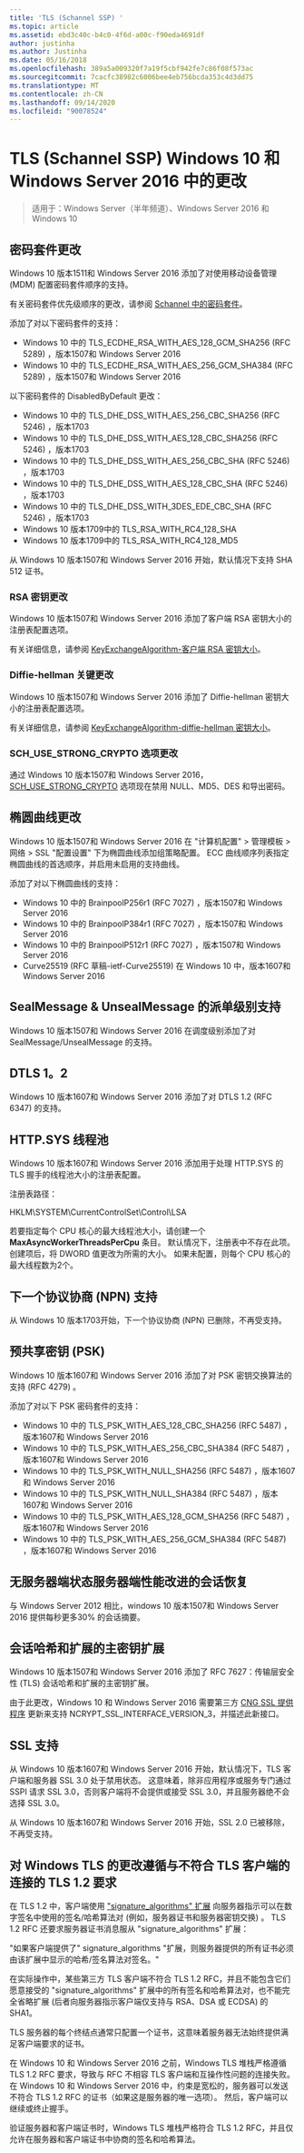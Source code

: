 ```yaml
---
title: 'TLS (Schannel SSP) '
ms.topic: article
ms.assetid: ebd3c40c-b4c0-4f6d-a00c-f90eda4691df
author: justinha
ms.author: Justinha
ms.date: 05/16/2018
ms.openlocfilehash: 389a5a009320f7a19f5cbf942fe7c86f08f573ac
ms.sourcegitcommit: 7cacfc38982c6006bee4eb756bcda353c4d3dd75
ms.translationtype: MT
ms.contentlocale: zh-CN
ms.lasthandoff: 09/14/2020
ms.locfileid: "90078524"
---
```

# <a name="tls-schannel-ssp-changes-in-windows-10-and-windows-server-2016"></a>TLS (Schannel SSP) Windows 10 和 Windows Server 2016 中的更改

>适用于：Windows Server（半年频道）、Windows Server 2016 和 Windows 10

## <a name="cipher-suite-changes"></a>密码套件更改

Windows 10 版本1511和 Windows Server 2016 添加了对使用移动设备管理 (MDM) 配置密码套件顺序的支持。

有关密码套件优先级顺序的更改，请参阅 [Schannel 中的密码套件](/windows/win32/secauthn/cipher-suites-in-schannel)。

添加了对以下密码套件的支持：

- Windows 10 中的 TLS_ECDHE_RSA_WITH_AES_128_GCM_SHA256 (RFC 5289) ，版本1507和 Windows Server 2016
- Windows 10 中的 TLS_ECDHE_RSA_WITH_AES_256_GCM_SHA384 (RFC 5289) ，版本1507和 Windows Server 2016

以下密码套件的 DisabledByDefault 更改：

- Windows 10 中的 TLS_DHE_DSS_WITH_AES_256_CBC_SHA256 (RFC 5246) ，版本1703
- Windows 10 中的 TLS_DHE_DSS_WITH_AES_128_CBC_SHA256 (RFC 5246) ，版本1703
- Windows 10 中的 TLS_DHE_DSS_WITH_AES_256_CBC_SHA (RFC 5246) ，版本1703
- Windows 10 中的 TLS_DHE_DSS_WITH_AES_128_CBC_SHA (RFC 5246) ，版本1703
- Windows 10 中的 TLS_DHE_DSS_WITH_3DES_EDE_CBC_SHA (RFC 5246) ，版本1703
- Windows 10 版本1709中的 TLS_RSA_WITH_RC4_128_SHA
- Windows 10 版本1709中的 TLS_RSA_WITH_RC4_128_MD5

从 Windows 10 版本1507和 Windows Server 2016 开始，默认情况下支持 SHA 512 证书。

### <a name="rsa-key-changes"></a>RSA 密钥更改

Windows 10 版本1507和 Windows Server 2016 添加了客户端 RSA 密钥大小的注册表配置选项。

有关详细信息，请参阅 [KeyExchangeAlgorithm-客户端 RSA 密钥大小](tls-registry-settings.md#keyexchangealgorithm---client-rsa-key-sizes)。

### <a name="diffie-hellman-key-changes"></a>Diffie-hellman 关键更改

Windows 10 版本1507和 Windows Server 2016 添加了 Diffie-hellman 密钥大小的注册表配置选项。

有关详细信息，请参阅 [KeyExchangeAlgorithm-diffie-hellman 密钥大小](tls-registry-settings.md#keyexchangealgorithm---diffie-hellman-key-sizes)。

### <a name="sch_use_strong_crypto-option-changes"></a>SCH_USE_STRONG_CRYPTO 选项更改

通过 Windows 10 版本1507和 Windows Server 2016， [SCH_USE_STRONG_CRYPTO](/windows/win32/api/schannel/ns-schannel-schannel_cred) 选项现在禁用 NULL、MD5、DES 和导出密码。

## <a name="elliptical-curve-changes"></a>椭圆曲线更改

Windows 10 版本1507和 Windows Server 2016 在 "计算机配置" > 管理模板 > 网络 > SSL "配置设置" 下为椭圆曲线添加组策略配置。
ECC 曲线顺序列表指定椭圆曲线的首选顺序，并启用未启用的支持曲线。

添加了对以下椭圆曲线的支持：

- Windows 10 中的 BrainpoolP256r1 (RFC 7027) ，版本1507和 Windows Server 2016
- Windows 10 中的 BrainpoolP384r1 (RFC 7027) ，版本1507和 Windows Server 2016
- Windows 10 中的 BrainpoolP512r1 (RFC 7027) ，版本1507和 Windows Server 2016
- Curve25519 (RFC 草稿-ietf-Curve25519) 在 Windows 10 中，版本1607和 Windows Server 2016

## <a name="dispatch-level-support-for-sealmessage--unsealmessage"></a>SealMessage & UnsealMessage 的派单级别支持

Windows 10 版本1507和 Windows Server 2016 在调度级别添加了对 SealMessage/UnsealMessage 的支持。

## <a name="dtls-12"></a>DTLS 1。2

Windows 10 版本1607和 Windows Server 2016 添加了对 DTLS 1.2 (RFC 6347) 的支持。

## <a name="httpsys-thread-pool"></a>HTTP.SYS 线程池

Windows 10 版本1607和 Windows Server 2016 添加用于处理 HTTP.SYS 的 TLS 握手的线程池大小的注册表配置。

注册表路径：

HKLM\SYSTEM\CurrentControlSet\Control\LSA

若要指定每个 CPU 核心的最大线程池大小，请创建一个 **MaxAsyncWorkerThreadsPerCpu** 条目。
默认情况下，注册表中不存在此项。
创建项后，将 DWORD 值更改为所需的大小。
如果未配置，则每个 CPU 核心的最大线程数为2个。

## <a name="next-protocol-negotiation-npn-support"></a>下一个协议协商 (NPN) 支持

从 Windows 10 版本1703开始，下一个协议协商 (NPN) 已删除，不再受支持。

## <a name="pre-shared-key-psk"></a>预共享密钥 (PSK) 

Windows 10 版本1607和 Windows Server 2016 添加了对 PSK 密钥交换算法的支持 (RFC 4279) 。

添加了对以下 PSK 密码套件的支持：

- Windows 10 中的 TLS_PSK_WITH_AES_128_CBC_SHA256 (RFC 5487) ，版本1607和 Windows Server 2016
- Windows 10 中的 TLS_PSK_WITH_AES_256_CBC_SHA384 (RFC 5487) ，版本1607和 Windows Server 2016
- Windows 10 中的 TLS_PSK_WITH_NULL_SHA256 (RFC 5487) ，版本1607和 Windows Server 2016
- Windows 10 中的 TLS_PSK_WITH_NULL_SHA384 (RFC 5487) ，版本1607和 Windows Server 2016
- Windows 10 中的 TLS_PSK_WITH_AES_128_GCM_SHA256 (RFC 5487) ，版本1607和 Windows Server 2016
- Windows 10 中的 TLS_PSK_WITH_AES_256_GCM_SHA384 (RFC 5487) ，版本1607和 Windows Server 2016

## <a name="session-resumption-without-server-side-state-server-side-performance-improvements"></a>无服务器端状态服务器端性能改进的会话恢复

与 Windows Server 2012 相比，windows 10 版本1507和 Windows Server 2016 提供每秒更多30% 的会话摘要。

## <a name="session-hash-and-extended-master-secret-extension"></a>会话哈希和扩展的主密钥扩展

Windows 10 版本1507和 Windows Server 2016 添加了 RFC 7627：传输层安全性 (TLS) 会话哈希和扩展的主密钥扩展。

由于此更改，Windows 10 和 Windows Server 2016 需要第三方 [CNG SSL 提供程序](/windows/win32/seccng/cng-ssl-provider-functions) 更新来支持 NCRYPT_SSL_INTERFACE_VERSION_3，并描述此新接口。


## <a name="ssl-support"></a>SSL 支持

从 Windows 10 版本1607和 Windows Server 2016 开始，默认情况下，TLS 客户端和服务器 SSL 3.0 处于禁用状态。
这意味着，除非应用程序或服务专门通过 SSPI 请求 SSL 3.0，否则客户端将不会提供或接受 SSL 3.0，并且服务器绝不会选择 SSL 3.0。

从 Windows 10 版本1607和 Windows Server 2016 开始，SSL 2.0 已被移除，不再受支持。

## <a name="changes-to-windows-tls-adherence-to-tls-12-requirements-for-connections-with-non-compliant-tls-clients"></a>对 Windows TLS 的更改遵循与不符合 TLS 客户端的连接的 TLS 1.2 要求

在 TLS 1.2 中，客户端使用 ["signature_algorithms" 扩展](https://tools.ietf.org/html/rfc5246#section-7.4.1.4.1) 向服务器指示可以在数字签名中使用的签名/哈希算法对 (例如，服务器证书和服务器密钥交换) 。
TLS 1.2 RFC 还要求服务器证书消息服从 "signature_algorithms" 扩展：

"如果客户端提供了" signature_algorithms "扩展，则服务器提供的所有证书必须由该扩展中显示的哈希/签名算法对签名。"

在实际操作中，某些第三方 TLS 客户端不符合 TLS 1.2 RFC，并且不能包含它们愿意接受的 "signature_algorithms" 扩展中的所有签名和哈希算法对，也不能完全省略扩展 (后者向服务器指示客户端仅支持与 RSA、DSA 或 ECDSA) 的 SHA1。

TLS 服务器的每个终结点通常只配置一个证书，这意味着服务器无法始终提供满足客户端要求的证书。

在 Windows 10 和 Windows Server 2016 之前，Windows TLS 堆栈严格遵循 TLS 1.2 RFC 要求，导致与 RFC 不相容 TLS 客户端和互操作性问题的连接失败。
在 Windows 10 和 Windows Server 2016 中，约束是宽松的，服务器可以发送不符合 TLS 1.2 RFC 的证书（如果这是服务器的唯一选项）。
然后，客户端可以继续或终止握手。

验证服务器和客户端证书时，Windows TLS 堆栈严格符合 TLS 1.2 RFC，并且仅允许在服务器和客户端证书中协商的签名和哈希算法。
